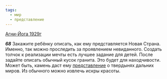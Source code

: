 ```yaml
---
tags:
  - мир
  - представление
---
```


[Агни-Йога 1929г](/agni/1929)

___68___
Закажите ребёнку описать, как ему представляется Новая Страна. Именно, так можно проследить за проявлением невиданного. Создать толчок к реализации мечты есть лучшее задание для детей. После задайте описать обычный кусок гранита. Это будет для находчивости. Может быть, камень даст ему [представление](/tag/#представление) о твердынях дальних миров. Из обычного можно извлечь искры красоты.